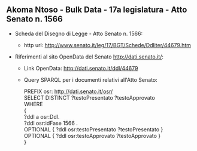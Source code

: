 ## Akoma Ntoso - Bulk Data - 17a legislatura - Atto Senato n. 1566 ##

* Scheda del Disegno di Legge - Atto Senato n. 1566:
	* http url: http://www.senato.it/leg/17/BGT/Schede/Ddliter/44679.htm

* Riferimenti al sito OpenData del Senato http://dati.senato.it/:
	* Link OpenData: http://dati.senato.it/ddl/44679
	* Query SPARQL per i documenti relativi all'Atto Senato:

        PREFIX osr: <http://dati.senato.it/osr/>  
		SELECT DISTINCT ?testoPresentato ?testoApprovato  
		WHERE  
		{  
		    ?ddl a osr:Ddl.  
		    ?ddl osr:idFase 1566 .  
		    OPTIONAL { ?ddl osr:testoPresentato ?testoPresentato }  
		    OPTIONAL { ?ddl osr:testoApprovato ?testoApprovato }  
		}
		